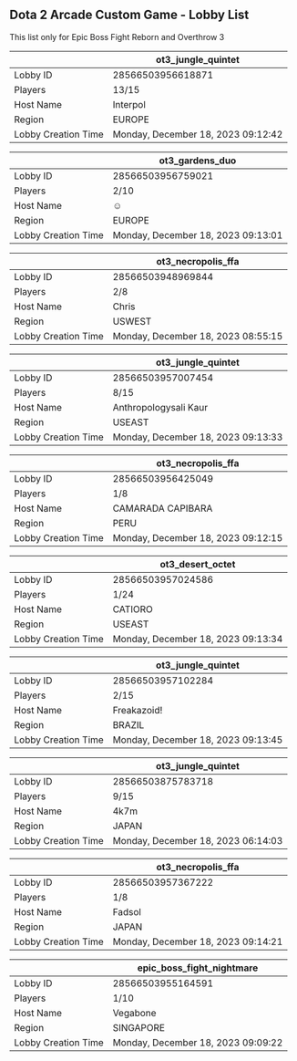## Dota 2 Arcade Custom Game - Lobby List

This list only for Epic Boss Fight Reborn and Overthrow 3

|  | ot3_jungle_quintet |
| ------ | ------ |
| Lobby ID | 28566503956618871 |
| Players | 13/15 |
| Host Name | Interpol |
| Region | EUROPE |
| Lobby Creation Time | Monday, December 18, 2023 09:12:42 |


|  | ot3_gardens_duo |
| ------ | ------ |
| Lobby ID | 28566503956759021 |
| Players | 2/10 |
| Host Name | ☺ |
| Region | EUROPE |
| Lobby Creation Time | Monday, December 18, 2023 09:13:01 |


|  | ot3_necropolis_ffa |
| ------ | ------ |
| Lobby ID | 28566503948969844 |
| Players | 2/8 |
| Host Name | Chris |
| Region | USWEST |
| Lobby Creation Time | Monday, December 18, 2023 08:55:15 |


|  | ot3_jungle_quintet |
| ------ | ------ |
| Lobby ID | 28566503957007454 |
| Players | 8/15 |
| Host Name | Anthropologysali Kaur |
| Region | USEAST |
| Lobby Creation Time | Monday, December 18, 2023 09:13:33 |


|  | ot3_necropolis_ffa |
| ------ | ------ |
| Lobby ID | 28566503956425049 |
| Players | 1/8 |
| Host Name | CAMARADA CAPIBARA |
| Region | PERU |
| Lobby Creation Time | Monday, December 18, 2023 09:12:15 |


|  | ot3_desert_octet |
| ------ | ------ |
| Lobby ID | 28566503957024586 |
| Players | 1/24 |
| Host Name | CATIORO |
| Region | USEAST |
| Lobby Creation Time | Monday, December 18, 2023 09:13:34 |


|  | ot3_jungle_quintet |
| ------ | ------ |
| Lobby ID | 28566503957102284 |
| Players | 2/15 |
| Host Name | Freakazoid! |
| Region | BRAZIL |
| Lobby Creation Time | Monday, December 18, 2023 09:13:45 |


|  | ot3_jungle_quintet |
| ------ | ------ |
| Lobby ID | 28566503875783718 |
| Players | 9/15 |
| Host Name | 4k7m |
| Region | JAPAN |
| Lobby Creation Time | Monday, December 18, 2023 06:14:03 |


|  | ot3_necropolis_ffa |
| ------ | ------ |
| Lobby ID | 28566503957367222 |
| Players | 1/8 |
| Host Name | Fadsol |
| Region | JAPAN |
| Lobby Creation Time | Monday, December 18, 2023 09:14:21 |


|  | epic_boss_fight_nightmare |
| ------ | ------ |
| Lobby ID | 28566503955164591 |
| Players | 1/10 |
| Host Name | Vegabone |
| Region | SINGAPORE |
| Lobby Creation Time | Monday, December 18, 2023 09:09:22 |


